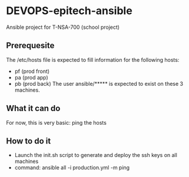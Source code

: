 # DEVOPS-epitech-ansible
Ansible project for T-NSA-700 (school project)

## Prerequesite
The /etc/hosts file is expected to fill information for the following hosts:
* pf (prod front)
* pa (prod app)
* pb (prod back)
The user ansible/***** is expected to exist on these 3 machines.

## What it can do
For now, this is very basic: ping the hosts

## How to do it
* Launch the init.sh script to generate and deploy the ssh keys on all machines
* command: ansible all -i production.yml -m ping
